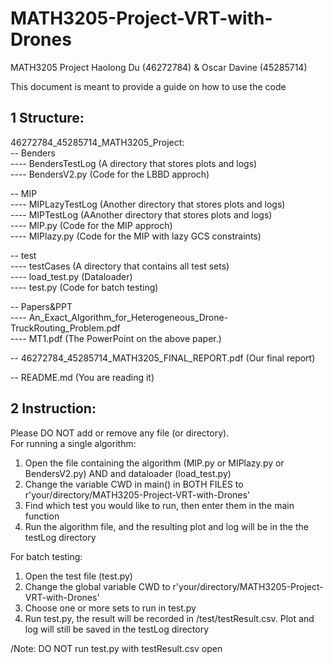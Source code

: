 # MATH3205-Project-VRT-with-Drones

MATH3205 Project
Haolong Du (46272784) & Oscar Davine (45285714)

This document is meant to provide a guide on how to use the code 

## 1 Structure:

46272784_45285714_MATH3205_Project:\
-- Benders \
---- BendersTestLog (A directory that stores plots and logs) \
---- BendersV2.py (Code for the LBBD approch) 

-- MIP \
---- MIPLazyTestLog (Another directory that stores plots and logs) \
---- MIPTestLog (AAnother directory that stores plots and logs) \
---- MIP.py (Code for the MIP approch) \
---- MIPlazy.py (Code for the MIP with lazy GCS constraints) 

-- test \
---- testCases (A directory that contains all test sets) \
---- load_test.py (Dataloader) \
---- test.py (Code for batch testing) 

-- Papers&PPT \
---- An_Exact_Algorithm_for_Heterogeneous_Drone-TruckRouting_Problem.pdf \
---- MT1.pdf (The PowerPoint on the above paper.) 

-- 46272784_45285714_MATH3205_FINAL_REPORT.pdf (Our final report) 

-- README.md (You are reading it) 

## 2 Instruction:
Please DO NOT add or remove any file (or directory).\
For running a single algorithm:
1. Open the file containing the algorithm (MIP.py or MIPlazy.py or BendersV2.py) AND and dataloader (load_test.py)
2. Change the variable CWD in main() in BOTH FILES to r'your/directory/MATH3205-Project-VRT-with-Drones'
3. Find which test you would like to run, then enter them in the main function
4. Run the algorithm file, and the resulting plot and log will be in the the testLog directory

For batch testing:
1. Open the test file (test.py)
2. Change the global variable CWD to r'your/directory/MATH3205-Project-VRT-with-Drones'
3. Choose one or more sets to run in test.py
4. Run test.py, the result will be recorded in /test/testResult.csv. Plot and log will still be saved in the testLog directory

/Note: DO NOT run test.py with testResult.csv open